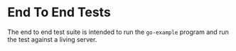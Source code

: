 # End To End Tests

The end to end test suite is intended to run the `go-example` program and run the test against a living server.